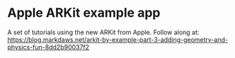 # Apple ARKit example app

A set of tutorials using the new ARKit from Apple. Follow along at:
https://blog.markdaws.net/arkit-by-example-part-3-adding-geometry-and-physics-fun-8dd2b90037f2
